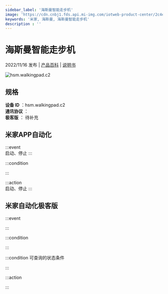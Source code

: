 ```yaml
---
sidebar_label: '海斯曼智能走步机'
image: 'https://cdn.cnbj1.fds.api.mi-img.com/iotweb-product-center/2c4ebf5d0bb76344faf465fbf20415ba_1661306026591.png?GalaxyAccessKeyId=AKVGLQWBOVIRQ3XLEW&Expires=9223372036854775807&Signature=eVfsNLJRIB4QBTy4fXAM+vZhdBI='
keywords: '米家, 海斯曼, 海斯曼智能走步机'
description : ''
---
```

# 海斯曼智能走步机

2022/11/16 发布 | [产品百科](https://home.mi.com/webapp/content/baike/product/index.html?model=hsm.walkingpad.c2/) | [说明书](https://home.mi.com/views/introduction.html?model=hsm.walkingpad.c2&region=cn)

![hsm.walkingpad.c2](https://cdn.cnbj1.fds.api.mi-img.com/iotweb-product-center/2c4ebf5d0bb76344faf465fbf20415ba_1661306026591.png?GalaxyAccessKeyId=AKVGLQWBOVIRQ3XLEW&Expires=9223372036854775807&Signature=eVfsNLJRIB4QBTy4fXAM+vZhdBI=)

## 规格  
> 
**设备 ID** ：hsm.walkingpad.c2  
**通讯协议** ：  
**极客版**  ： 待补充 


## 米家APP自动化  

:::event  
启动、停止
:::

:::condition  

:::

:::action   
启动、停止
:::

## 米家自动化极客版  

:::event  

:::

:::condition  

:::

:::condition 可查询的状态条件  

:::

:::action  

:::

        
